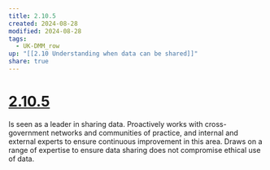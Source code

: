 ```yaml
---
title: 2.10.5
created: 2024-08-28
modified: 2024-08-28
tags:
  - UK-DMM_row
up: "[[2.10 Understanding when data can be shared]]"
share: true
---
```

# [2.10.5](2.10.5.md)

Is seen as a leader in sharing data. Proactively works with cross-government networks and communities of practice, and internal and external experts to ensure continuous improvement in this area. Draws on a range of expertise to ensure data sharing does not compromise ethical use of data.
